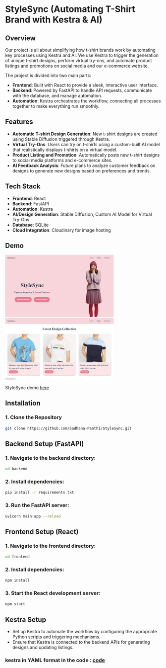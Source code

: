 # StyleSync (Automating T-Shirt Brand with Kestra & AI)

## Overview

Our project is all about simplifying how t-shirt brands work by automating key processes using Kestra and AI. We use Kestra to trigger the generation of unique t-shirt designs, perform virtual try-ons, and automate product listings and promotions on social media and our e-commerce website. 

The project is divided into two main parts:
- **Frontend**: Built with React to provide a sleek, interactive user interface.
- **Backend**: Powered by FastAPI to handle API requests, communicate with the database, and manage automation.
- **Automation**: Kestra orchestrates the workflow, connecting all processes together to make everything run smoothly.

## Features

- **Automatic T-shirt Design Generation**: New t-shirt designs are created using Stable Diffusion triggered through Kestra.
- **Virtual Try-Ons**: Users can try on t-shirts using a custom-built AI model that realistically displays t-shirts on a virtual model.
- **Product Listing and Promotion**: Automatically posts new t-shirt designs to social media platforms and e-commerce sites.
- **AI Feedback Analysis**: Future plans to analyze customer feedback on designs to generate new designs based on preferences and trends.

## Tech Stack

- **Frontend**: React
- **Backend**: FastAPI
- **Automation**: Kestra
- **AI/Design Generation**: Stable Diffusion, Custom AI Model for Virtual Try-Ons
- **Database**: SQLite
- **Cloud Integration**: Cloudinary for image hosting

## Demo

<img src="ss1.png" alt="first image" width="350"> <img src="ss2.png" alt="first image" width="350"> 

StyleSync demo [here](https://youtu.be/zR-WOvql-38?si=JTMRm8WVT6v6RVny)

## Installation

### 1. Clone the Repository
```bash
git clone https://github.com/Sadhana-Panthi/StyleSync.git
```


## Backend Setup (FastAPI)
### 1. Navigate to the backend directory:
```bash
cd backend
```
### 2. Install dependencies:
```bash
pip install -r requirements.txt
```
### 3. Run the FastAPI server:
```bash
uvicorn main:app --reload
```

## Frontend Setup (React)
### 1. Navigate to the frontend directory:
```bash
cd frontend
```
### 2. Install dependencies:
```bash
npm install
```
### 3. Start the React development server:

```bash
npm start
```
## Kestra Setup
- Set up Kestra to automate the workflow by configuring the appropriate Python scripts and triggering mechanisms.
- Ensure that Kestra is connected to the backend APIs for generating designs and updating listings.
### kestra in YAML format in the code : [code](https://github.com/Sadhana-Panthi/StyleSync/blob/main/backend/gen_design.yml)



